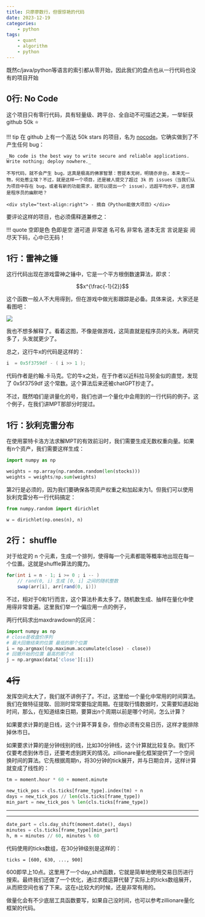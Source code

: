 ```yaml
---
title: 只廖廖数行，但很惊艳的代码
date: 2023-12-19
categories:
    - python
tags:
    - quant
    - algorithm
    - python
---
```


既然c/java/python等语言的索引都从零开始，因此我们的盘点也从一行代码也没有的项目开始

## 0行: No Code

这个项目只有零行代码，具有轻量级、跨平台、全自动不可描述之美，一举斩获github 50k :star:

<!--more-->

!!! tip
    在 github 上有一个高达 50k stars 的项目，名为 [nocode](https://github.com/kelseyhightower/nocode)。它确实做到了不产生任何 bug：
    
    _No code is the best way to write secure and reliable applications. Write nothing; deploy nowhere._

    不写代码，就不会产生 bug，这真是极高的佛家智慧：菩提本无树，明镜亦非台，本来无一物，何处惹尘埃？不过，就是这样一个项目，还是被人提交了超过 3k 的 issues（当我们认为项目中存在 bug，或者有新的功能需求，就可以提出一个 issue），远超平均水平，这也算是程序员的幽默吧？

    <div style="text-align:right"> - 摘自《Python能做大项目》</div>

要评论这样的项目，也必须儒释道兼修之：

!!! quote
    空即是色 色即是空
    道可道 非常道 名可名 非常名
    道本无言 言说是妄
    阅尽天下码，心中已无码！


## 1行：雷神之锤

这行代码出现在游戏雷神之锤中，它是一个平方根倒数速算法，即求：

$$x^{\frac{-1}{2}}$$

这个函数一般人不大用得到，但在游戏中做光影跟踪是必备。具体来说，大家还是看图吧：

![](https://images.jieyu.ai/images/2023/12/quake-vector.png)

我也不想多解释了。看着这图，不像是做游戏，这简直就是程序员的头发。再研究多了，头发就更少了。

总之，这行牛x的代码是这样的：

```c
i  = 0x5f3759df - ( i >> 1 );
```

代码作者是约翰.卡马克。它的牛x之处，在于作者以近科拉马努金似的直觉，发现了 0x5f3759df 这个常数。这个算法后来还被chatGPT抄走了。


不过，既然咱们是讲量化的号，我们也讲一个量化中会用到的一行代码的例子。这个例子，在我们讲MPT那部分时提过。

## 1行：狄利克雷分布

在使用蒙特卡洛方法求解MPT的有效前沿时，我们需要生成无数权重向量。如果有n个资产，我们需要这样生成：

```python
import numpy as np

weights = np.array(np.random.random(len(stocks)))
weights = weights/np.sum(weights)  
```

第2行是必须的，因为我们要确保各项资产权重之和加起来为1。但我们可以使用狄利克雷分布一行代码搞定：

```python
from numpy.random import dirichlet

w = dirichlet(np.ones(n), n)
```

## 2行： shuffle

对于给定的 n 个元素，生成一个排列，使得每一个元素都能等概率地出现在每一个位置。这就是shuffle算法的魔力。

```java
for(int i = n - 1; i >= 0 ; i -- )
    // rand(0, i) 生成 [0, i] 之间的随机整数
    swap(arr[i], arr[rand(0, i)]) 
```

不过，相对于0和1行而言，这个算法朴素太多了。随机数生成、抽样在量化中使用得非常普遍。这里我们举一个偏应用一点的例子，


两行代码求出maxdrawdown的区间：

```python
import numpy as np
# close是收盘价序列
# 最大回撤结束的位置 最低的那个位置
i = np.argmax((np.maximum.accumulate(close) - close))
# 回撤开始的位置 最高的那个点
j = np.argmax(data['close'][:i])  
```

## ~~4行~~

发挥空间太大了，我们就不讲例子了。不过，这里给一个量化中常用的时间算法。我们在做特征提取、回测时常常要指定周期。在提取行情数据时，又需要知道起始时间，那么，在知道结束日期，要算出n个周期以前是哪个时间，怎么计算？

如果要求计算的是日线，这个计算不算复杂，但你必须有交易日历，这样才能排除掉休市日。

如果要求计算的是分钟线别的线，比如30分钟线，这个计算就比较复杂。我们不仅要考虑到休市日，还要考虑到跨天的情况。zillionare量化框架提供了一个空间换时间的算法。它先根据周期n，将30分钟的tick展开，并与日期合并，这样计算就变成了线性的：

```python
tm = moment.hour * 60 + moment.minute

new_tick_pos = cls.ticks[frame_type].index(tm) + n
days = new_tick_pos // len(cls.ticks[frame_type])
min_part = new_tick_pos % len(cls.ticks[frame_type])

```
---
---
```python
date_part = cls.day_shift(moment.date(), days)
minutes = cls.ticks[frame_type][min_part]
h, m = minutes // 60, minutes % 60

```

代码使用的ticks数组，在30分钟级别是这样的：

```
ticks = [600, 630, ..., 900]
```
600即早上10点。这里用了一个day_shift函数，它就是简单地使用交易日历进行搜索。最终我们还做了一个优化，通过求模运算代替了实际上的ticks数组展开，从而把空间也省了下来。这在`n`比较大的时候，还是非常有用的。

做量化会有不少底层工具函数要写，如果自己没时间，也可以参考zillionare量化框架的代码。





